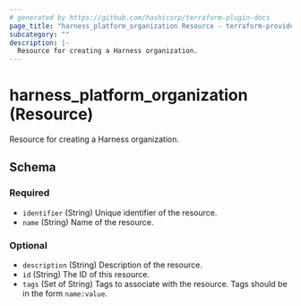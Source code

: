 ```yaml
---
# generated by https://github.com/hashicorp/terraform-plugin-docs
page_title: "harness_platform_organization Resource - terraform-provider-harness"
subcategory: ""
description: |-
  Resource for creating a Harness organization.
---
```


# harness_platform_organization (Resource)

Resource for creating a Harness organization.



<!-- schema generated by tfplugindocs -->
## Schema

### Required

- `identifier` (String) Unique identifier of the resource.
- `name` (String) Name of the resource.

### Optional

- `description` (String) Description of the resource.
- `id` (String) The ID of this resource.
- `tags` (Set of String) Tags to associate with the resource. Tags should be in the form `name:value`.


